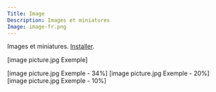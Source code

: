 ```yaml
---
Title: Image
Description: Images et miniatures
Image: image-fr.png
---
```

Images et miniatures.
[Installer](https://github.com/datenstrom/yellow-extensions/tree/master/features/image).

[image picture.jpg Exemple]

[image picture.jpg Exemple - 34%]
[image picture.jpg Exemple - 20%]
[image picture.jpg Exemple - 10%]